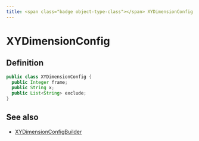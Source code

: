 ```yaml
---
title: <span class="badge object-type-class"></span> XYDimensionConfig
---
```

# <span class="badge object-type-class"></span> XYDimensionConfig

## Definition

```java
public class XYDimensionConfig {
  public Integer frame;
  public String x;
  public List<String> exclude;
}
```
## See also

 * <span class="badge builder"></span> [XYDimensionConfigBuilder](./builder-XYDimensionConfigBuilder.md)

